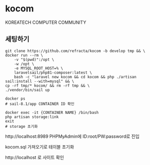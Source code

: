 # kocom
KOREATECH COMPUTER COMMUNITY

## 세팅하기
```
git clone https://github.com/refracta/kocom -b develop tmp && \
docker run --rm \
    -v "$(pwd)":/opt \
    -w /opt \
    -e MYSQL_ROOT_HOST=% \
    laravelsail/php81-composer:latest \
    bash -c "laravel new kocom && cd kocom && php ./artisan sail:install --with=mysql" && \
cp -rf tmp/* kocom/ && rm -rf tmp && \
./vendor/bin/sail up
```

```
docker ps
# sail-8.1/app CONTAINER ID 확인
```

```
docker exec -it {CONTAINER NAME} /bin/bash
php artisan storage:link
exit
# storage 초기화
```
http://localhost:8989 PHPMyAdmin에 ID:root/PW:password로 진입

kocom.sql 가져오기로 테이블 초기화

http://localhost 로 사이트 확인
